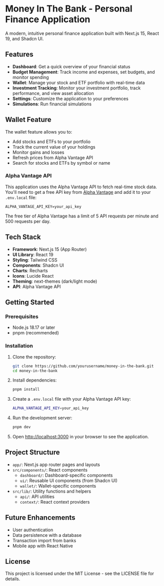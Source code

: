 # Money In The Bank - Personal Finance Application

A modern, intuitive personal finance application built with Next.js 15, React 19, and Shadcn UI.

## Features

-   **Dashboard**: Get a quick overview of your financial status
-   **Budget Management**: Track income and expenses, set budgets, and monitor spending
-   **Wallet**: Manage your stock and ETF portfolio with real-time data
-   **Investment Tracking**: Monitor your investment portfolio, track performance, and view asset allocation
-   **Settings**: Customize the application to your preferences
-   **Simulations**: Run financial simulations

## Wallet Feature

The wallet feature allows you to:

-   Add stocks and ETFs to your portfolio
-   Track the current value of your holdings
-   Monitor gains and losses
-   Refresh prices from Alpha Vantage API
-   Search for stocks and ETFs by symbol or name

### Alpha Vantage API

This application uses the Alpha Vantage API to fetch real-time stock data. You'll need to get a free API key from [Alpha Vantage](https://www.alphavantage.co/support/#api-key) and add it to your `.env.local` file:

```
ALPHA_VANTAGE_API_KEY=your_api_key
```

The free tier of Alpha Vantage has a limit of 5 API requests per minute and 500 requests per day.

## Tech Stack

-   **Framework**: Next.js 15 (App Router)
-   **UI Library**: React 19
-   **Styling**: Tailwind CSS
-   **Components**: Shadcn UI
-   **Charts**: Recharts
-   **Icons**: Lucide React
-   **Theming**: next-themes (dark/light mode)
-   **API**: Alpha Vantage API

## Getting Started

### Prerequisites

-   Node.js 18.17 or later
-   pnpm (recommended)

### Installation

1. Clone the repository:

    ```bash
    git clone https://github.com/yourusername/money-in-the-bank.git
    cd money-in-the-bank
    ```

2. Install dependencies:

    ```bash
    pnpm install
    ```

3. Create a `.env.local` file with your Alpha Vantage API key:

    ```bash
    ALPHA_VANTAGE_API_KEY=your_api_key
    ```

4. Run the development server:

    ```bash
    pnpm dev
    ```

5. Open [http://localhost:3000](http://localhost:3000) in your browser to see the application.

## Project Structure

-   `app/`: Next.js app router pages and layouts
-   `src/components/`: React components
    -   `dashboard/`: Dashboard-specific components
    -   `ui/`: Reusable UI components (from Shadcn UI)
    -   `wallet/`: Wallet-specific components
-   `src/lib/`: Utility functions and helpers
    -   `api/`: API utilities
    -   `context/`: React context providers

## Future Enhancements

-   User authentication
-   Data persistence with a database
-   Transaction import from banks
-   Mobile app with React Native

## License

This project is licensed under the MIT License - see the LICENSE file for details.
